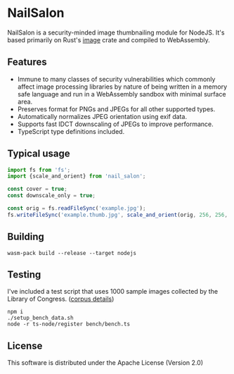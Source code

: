 # NailSalon

NailSalon is a security-minded image thumbnailing module for NodeJS. It's based primarily on Rust's [image](https://crates.io/crates/image) crate and compiled to WebAssembly.

## Features
 * Immune to many classes of security vulnerabilities which commonly affect image processing libraries by nature of being written in a memory safe language and run in a WebAssembly sandbox with minimal surface area.
 * Preserves format for PNGs and JPEGs for all other supported types.
 * Automatically normalizes JPEG orientation using exif data.
 * Supports fast IDCT downscaling of JPEGs to improve performance.
 * TypeScript type definitions included.

## Typical usage
```TypeScript
import fs from 'fs';
import {scale_and_orient} from 'nail_salon';

const cover = true;
const downscale_only = true;

const orig = fs.readFileSync('example.jpg');
fs.writeFileSync('example.thumb.jpg', scale_and_orient(orig, 256, 256, cover, downscale_only));
```

## Building
```shell
wasm-pack build --release --target nodejs
```

## Testing
I've included a test script that uses 1000 sample images collected by the Library of Congress. ([corpus details](https://lclabspublicdata.s3.us-east-2.amazonaws.com/lcwa_gov_image_README.txt))
```shell
npm i
./setup_bench_data.sh
node -r ts-node/register bench/bench.ts
```

## License
This software is distributed under the Apache License (Version 2.0)

